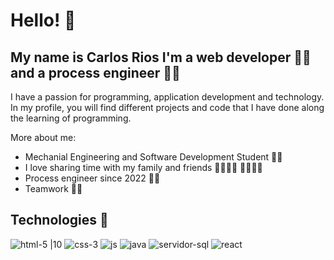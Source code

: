 # Hello! 👋
## My name is Carlos Rios I'm a web developer 👨‍💻 and a process engineer 👨‍🔬

I have a passion for programming, application development and technology. In my profile, you will find different projects and code that I have done along the learning of programming.

More about me:

* Mechanial Engineering and Software Development Student 👨‍🎓
* I love sharing time with my family and friends 👨‍👩‍👧‍👦 👨‍👩‍👧‍👦
* Process engineer since 2022 🧑‍🔬
* Teamwork 🧑‍🤝‍

## Technologies 💎

![html-5 |10](https://user-images.githubusercontent.com/87234948/211095877-d20806e1-c8b6-4c35-88a9-4d36e55a0971.png) ![css-3](https://user-images.githubusercontent.com/87234948/211096263-55613634-7f07-4301-b948-ccb04b27d354.png) ![js](https://user-images.githubusercontent.com/87234948/211096274-075aafed-dc24-40e2-b5ba-9dce2be544d4.png) ![java](https://user-images.githubusercontent.com/87234948/211096285-8bccd093-f53d-4fd3-9676-409ab3301baa.png) ![servidor-sql](https://user-images.githubusercontent.com/87234948/211096302-261e5846-e0a3-4383-b674-d85827b83bc9.png) ![react](https://user-images.githubusercontent.com/87234948/211096314-62bfe43c-22ca-4850-a325-9d26f7773ec3.png)



<!--
**Cearjeyou/Cearjeyou** is a ✨ _special_ ✨ repository because its `README.md` (this file) appears on your GitHub profile.

Here are some ideas to get you started:

- 🔭 I’m currently working on ...
- 🌱 I’m currently learning ...
- 👯 I’m looking to collaborate on ...
- 🤔 I’m looking for help with ...
- 💬 Ask me about ...
- 📫 How to reach me: ...
- 😄 Pronouns: ...
- ⚡ Fun fact: ...
-->
